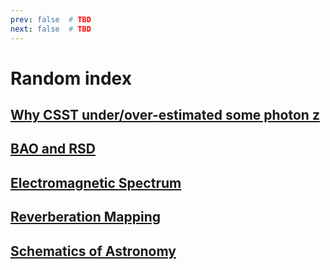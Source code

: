 ```yaml
---
prev: false  # TBD
next: false  # TBD
---
```

# Random index

## [Why CSST under/over-estimated some photon z](CSST-Photon-z.md)

## [BAO and RSD](BAO-RSD.md)

## [Electromagnetic Spectrum](Electromagnetic-Spectrum.md)

## [Reverberation Mapping](Reverberation-Mapping.md)

## [Schematics of Astronomy](Schematics-Astronomy.md)